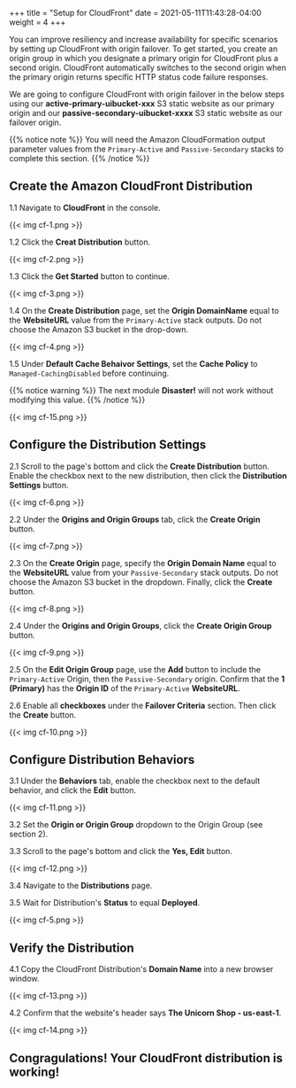 +++
title = "Setup for CloudFront"
date =  2021-05-11T11:43:28-04:00
weight = 4
+++

You can improve resiliency and increase availability for specific scenarios by setting up CloudFront with origin failover. To get started, you create an origin group in which you designate a primary origin for CloudFront plus a second origin. CloudFront automatically switches to the second origin when the primary origin returns specific HTTP status code failure responses.  

We are going to configure CloudFront with origin failover in the below steps using our **active-primary-uibucket-xxx** S3 static website as our primary origin and our **passive-secondary-uibucket-xxxx** S3 static website as our failover origin.

{{% notice note %}}
You will need the Amazon CloudFormation output parameter values from the `Primary-Active` and `Passive-Secondary` stacks to complete this section.
{{% /notice %}}

## Create the Amazon CloudFront Distribution

1.1 Navigate to **CloudFront** in the console.

{{< img cf-1.png >}}

1.2 Click the **Creat Distribution** button.

{{< img cf-2.png >}}

1.3 Click the **Get Started** button to continue.

{{< img cf-3.png >}}

1.4 On the **Create Distribution** page, set the **Origin DomainName** equal to the **WebsiteURL** value from the `Primary-Active` stack outputs.  Do not choose the Amazon S3 bucket in the drop-down.

{{< img cf-4.png >}}

1.5 Under **Default Cache Behaivor Settings**, set the **Cache Policy** to `Managed-CachingDisabled` before continuing.

{{% notice warning %}}
The next module **Disaster!** will not work without modifying this value.
{{% /notice %}}

{{< img cf-15.png >}}

## Configure the Distribution Settings

2.1 Scroll to the page's bottom and click the **Create Distribution** button.  Enable the checkbox next to the new distribution, then click the **Distribution Settings** button.

{{< img cf-6.png >}}

2.2 Under the **Origins and Origin Groups** tab, click the **Create Origin** button.

{{< img cf-7.png >}}

2.3 On the **Create Origin** page, specify the **Origin Domain Name** equal to the **WebsiteURL** value from your `Passive-Secondary` stack outputs.  Do not choose the Amazon S3 bucket in the dropdown.  Finally, click the **Create** button.

{{< img cf-8.png >}}

2.4 Under the **Origins and Origin Groups**, click the **Create Origin Group** button.

{{< img cf-9.png >}}

2.5 On the **Edit Origin Group** page, use the **Add** button to include the `Primary-Active` Origin, then the `Passive-Secondary` origin.  Confirm that the **1 (Primary)** has the **Origin ID** of the `Primary-Active` **WebsiteURL**.

2.6 Enable all **checkboxes** under the **Failover Criteria** section.  Then click the **Create** button.

{{< img cf-10.png >}}

## Configure Distribution Behaviors

3.1 Under the **Behaviors** tab, enable the checkbox next to the default behavior, and click the **Edit** button.

{{< img cf-11.png >}}

3.2 Set the **Origin or Origin Group** dropdown to the Origin Group (see section 2).

3.3 Scroll to the page's bottom and click the **Yes, Edit** button.

{{< img cf-12.png >}}

3.4 Navigate to the **Distributions** page.

3.5 Wait for Distribution's **Status** to equal **Deployed**.

{{< img cf-5.png >}}

## Verify the Distribution

4.1 Copy the CloudFront Distribution's **Domain Name** into a new browser window.

{{< img cf-13.png >}}

4.2 Confirm that the website's header says **The Unicorn Shop - us-east-1**.

{{< img cf-14.png >}}

## Congragulations!  Your CloudFront distribution is working!
